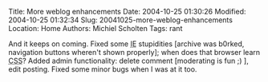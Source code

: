 Title: More weblog enhancements
Date: 2004-10-25 01:30:26
Modified: 2004-10-25 01:32:34
Slug: 20041025-more-weblog-enhancements
Location: Home
Authors: Michiel Scholten
Tags: rant

<p>And it keeps on coming. Fixed some <acronym title="Internet Explorer">IE</acronym> stupidities [archive was b0rked, navigation buttons wheren't shown properly]; when does that browser learn <acronym title="Cascading Style Sheets">CSS</acronym>? Added admin functionality: delete comment [moderating is fun ;) ], edit posting. Fixed some minor bugs when I was at it too.</p>